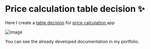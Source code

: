 <h1> Price calculation table decision ✨ </h1>
  <p>Here I create a <a href="https://github.com/nshubina/Portfolio/blob/6dbeb2097b8b5f901983b88ec03579e5336d5de2/Test%20Design/Table%20Decision/Price%20Calculation/Price%20calculation.pdf" target="_blank">table decision</a> for <a href="https://exercises.test-design.org/price-calculation/" target="_blank">price calculation </a> app</p>

  ![image](https://github.com/user-attachments/assets/ed175100-c2ab-4d41-93a1-921a09e02724)
<p>You can see the already developed documentation in my portfolio.</p>

